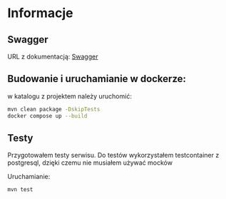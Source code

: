 # Informacje
## Swagger
URL z dokumentacją: [Swagger](http://localhost:8080/swagger-ui/index.html)

## Budowanie i uruchamianie w dockerze:
w katalogu z projektem należy uruchomić:

```bash
mvn clean package -DskipTests
docker compose up --build
```

## Testy

Przygotowałem testy serwisu. Do testów wykorzystałem testcontainer z postgresql, dzięki czemu nie musiałem używać mocków

Uruchamianie:
```bash
mvn test 
```
